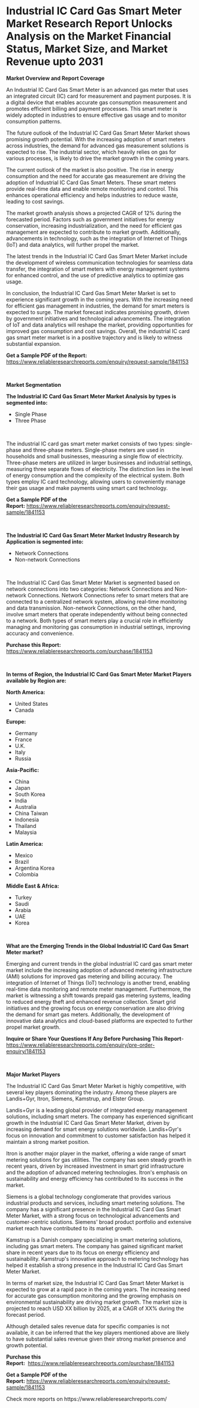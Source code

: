 <p><h1>Industrial IC Card Gas Smart Meter Market Research Report Unlocks Analysis on the Market Financial Status, Market Size, and Market Revenue upto 2031</h1></p><p><strong>Market Overview and Report Coverage</strong></p>
<p><p>An Industrial IC Card Gas Smart Meter is an advanced gas meter that uses an integrated circuit (IC) card for measurement and payment purposes. It is a digital device that enables accurate gas consumption measurement and promotes efficient billing and payment processes. This smart meter is widely adopted in industries to ensure effective gas usage and to monitor consumption patterns.</p><p>The future outlook of the Industrial IC Card Gas Smart Meter Market shows promising growth potential. With the increasing adoption of smart meters across industries, the demand for advanced gas measurement solutions is expected to rise. The industrial sector, which heavily relies on gas for various processes, is likely to drive the market growth in the coming years.</p><p>The current outlook of the market is also positive. The rise in energy consumption and the need for accurate gas measurement are driving the adoption of Industrial IC Card Gas Smart Meters. These smart meters provide real-time data and enable remote monitoring and control. This enhances operational efficiency and helps industries to reduce waste, leading to cost savings.</p><p>The market growth analysis shows a projected CAGR of 12% during the forecasted period. Factors such as government initiatives for energy conservation, increasing industrialization, and the need for efficient gas management are expected to contribute to market growth. Additionally, advancements in technology, such as the integration of Internet of Things (IoT) and data analytics, will further propel the market.</p><p>The latest trends in the Industrial IC Card Gas Smart Meter Market include the development of wireless communication technologies for seamless data transfer, the integration of smart meters with energy management systems for enhanced control, and the use of predictive analytics to optimize gas usage.</p><p>In conclusion, the Industrial IC Card Gas Smart Meter Market is set to experience significant growth in the coming years. With the increasing need for efficient gas management in industries, the demand for smart meters is expected to surge. The market forecast indicates promising growth, driven by government initiatives and technological advancements. The integration of IoT and data analytics will reshape the market, providing opportunities for improved gas consumption and cost savings. Overall, the industrial IC card gas smart meter market is in a positive trajectory and is likely to witness substantial expansion.</p></p>
<p><strong>Get a Sample PDF of the Report:</strong> <a href="https://www.reliableresearchreports.com/enquiry/request-sample/1841153">https://www.reliableresearchreports.com/enquiry/request-sample/1841153</a></p>
<p>&nbsp;</p>
<p><strong>Market Segmentation</strong></p>
<p><strong>The Industrial IC Card Gas Smart Meter Market Analysis by types is segmented into:</strong></p>
<p><ul><li>Single Phase</li><li>Three Phase</li></ul></p>
<p>&nbsp;</p>
<p><p>The industrial IC card gas smart meter market consists of two types: single-phase and three-phase meters. Single-phase meters are used in households and small businesses, measuring a single flow of electricity. Three-phase meters are utilized in larger businesses and industrial settings, measuring three separate flows of electricity. The distinction lies in the level of energy consumption and the complexity of the electrical system. Both types employ IC card technology, allowing users to conveniently manage their gas usage and make payments using smart card technology.</p></p>
<p><strong>Get a Sample PDF of the Report:</strong>&nbsp;<a href="https://www.reliableresearchreports.com/enquiry/request-sample/1841153">https://www.reliableresearchreports.com/enquiry/request-sample/1841153</a></p>
<p>&nbsp;</p>
<p><strong>The Industrial IC Card Gas Smart Meter Market Industry Research by Application is segmented into:</strong></p>
<p><ul><li>Network Connections</li><li>Non-network Connections</li></ul></p>
<p>&nbsp;</p>
<p><p>The Industrial IC Card Gas Smart Meter Market is segmented based on network connections into two categories: Network Connections and Non-network Connections. Network Connections refer to smart meters that are connected to a centralized network system, allowing real-time monitoring and data transmission. Non-network Connections, on the other hand, involve smart meters that operate independently without being connected to a network. Both types of smart meters play a crucial role in efficiently managing and monitoring gas consumption in industrial settings, improving accuracy and convenience.</p></p>
<p><strong>Purchase this Report:</strong>&nbsp; <a href="https://www.reliableresearchreports.com/purchase/1841153">https://www.reliableresearchreports.com/purchase/1841153</a></p>
<p>&nbsp;</p>
<p><strong>In terms of Region, the Industrial IC Card Gas Smart Meter Market Players available by Region are:</strong></p>
<p>
    <p> <strong> North America: </strong>
        <ul>
            <li>United States</li>
            <li>Canada</li>
        </ul>
        </p> 
    <p> <strong> Europe: </strong>
        <ul>
            <li>Germany</li>
            <li>France</li>
            <li>U.K.</li>
            <li>Italy</li>
            <li>Russia</li>
        </ul>
        </p> 
    <p> <strong> Asia-Pacific: </strong>
        <ul>
            <li>China</li>
            <li>Japan</li>
            <li>South Korea</li>
            <li>India</li>
            <li>Australia</li>
            <li>China Taiwan</li>
            <li>Indonesia</li>
            <li>Thailand</li>
            <li>Malaysia</li>
        </ul>
        </p> 
    <p> <strong> Latin America: </strong>
        <ul>
            <li>Mexico</li>
            <li>Brazil</li>
            <li>Argentina Korea</li>
            <li>Colombia</li>
        </ul>
        </p> 
    <p> <strong> Middle East & Africa: </strong>
        <ul>
            <li>Turkey</li>
            <li>Saudi</li>
            <li>Arabia</li>
            <li>UAE</li>
            <li>Korea</li>
        </ul>
    </p>
    </p>
<p>&nbsp;</p>
<p><strong>What are the Emerging Trends in the Global Industrial IC Card Gas Smart Meter market?</strong></p>
<p><p>Emerging and current trends in the global industrial IC card gas smart meter market include the increasing adoption of advanced metering infrastructure (AMI) solutions for improved gas metering and billing accuracy. The integration of Internet of Things (IoT) technology is another trend, enabling real-time data monitoring and remote meter management. Furthermore, the market is witnessing a shift towards prepaid gas metering systems, leading to reduced energy theft and enhanced revenue collection. Smart grid initiatives and the growing focus on energy conservation are also driving the demand for smart gas meters. Additionally, the development of innovative data analytics and cloud-based platforms are expected to further propel market growth.</p></p>
<p><strong>Inquire or Share Your Questions If Any Before Purchasing This Report</strong>- <a href="https://www.reliableresearchreports.com/enquiry/pre-order-enquiry/1841153">https://www.reliableresearchreports.com/enquiry/pre-order-enquiry/1841153</a></p>
<p>&nbsp;</p>
<p><strong>Major Market Players</strong></p>
<p><p>The Industrial IC Card Gas Smart Meter Market is highly competitive, with several key players dominating the industry. Among these players are Landis+Gyr, Itron, Siemens, Kamstrup, and Elster Group.</p><p>Landis+Gyr is a leading global provider of integrated energy management solutions, including smart meters. The company has experienced significant growth in the Industrial IC Card Gas Smart Meter Market, driven by increasing demand for smart energy solutions worldwide. Landis+Gyr's focus on innovation and commitment to customer satisfaction has helped it maintain a strong market position.</p><p>Itron is another major player in the market, offering a wide range of smart metering solutions for gas utilities. The company has seen steady growth in recent years, driven by increased investment in smart grid infrastructure and the adoption of advanced metering technologies. Itron's emphasis on sustainability and energy efficiency has contributed to its success in the market.</p><p>Siemens is a global technology conglomerate that provides various industrial products and services, including smart metering solutions. The company has a significant presence in the Industrial IC Card Gas Smart Meter Market, with a strong focus on technological advancements and customer-centric solutions. Siemens' broad product portfolio and extensive market reach have contributed to its market growth.</p><p>Kamstrup is a Danish company specializing in smart metering solutions, including gas smart meters. The company has gained significant market share in recent years due to its focus on energy efficiency and sustainability. Kamstrup's innovative approach to metering technology has helped it establish a strong presence in the Industrial IC Card Gas Smart Meter Market.</p><p>In terms of market size, the Industrial IC Card Gas Smart Meter Market is expected to grow at a rapid pace in the coming years. The increasing need for accurate gas consumption monitoring and the growing emphasis on environmental sustainability are driving market growth. The market size is projected to reach USD XX billion by 2025, at a CAGR of XX% during the forecast period.</p><p>Although detailed sales revenue data for specific companies is not available, it can be inferred that the key players mentioned above are likely to have substantial sales revenue given their strong market presence and growth potential.</p></p>
<p><strong>Purchase this Report:</strong>&nbsp;&nbsp;<a href="https://www.reliableresearchreports.com/purchase/1841153">https://www.reliableresearchreports.com/purchase/1841153</a></p>
<p></p>
<p><strong>Get a Sample PDF of the Report:</strong>&nbsp;<a href="https://www.reliableresearchreports.com/enquiry/request-sample/1841153">https://www.reliableresearchreports.com/enquiry/request-sample/1841153</a></p>
<p>Check more reports on https://www.reliableresearchreports.com/</p>